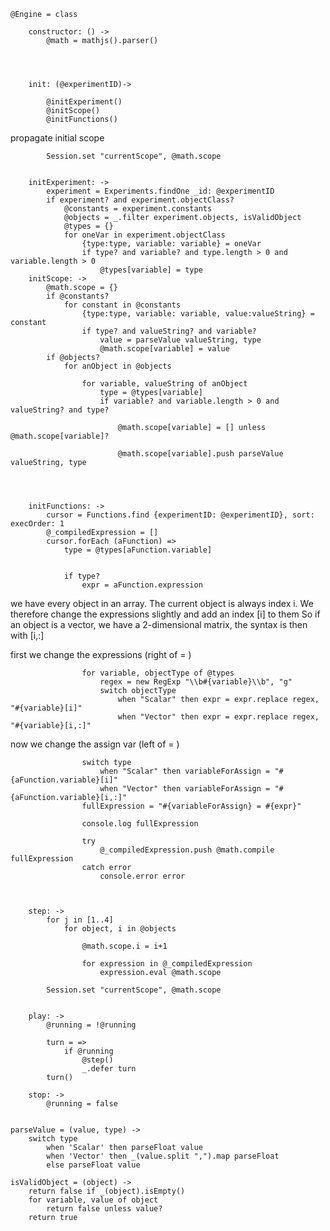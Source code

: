 

	@Engine = class
		
		constructor: () ->
			@math = mathjs().parser()

			
				
		
		init: (@experimentID)->
		
			@initExperiment()
			@initScope()
			@initFunctions()

propagate initial scope

			Session.set "currentScope", @math.scope
			
			
		initExperiment: ->
			experiment = Experiments.findOne _id: @experimentID
			if experiment? and experiment.objectClass?
				@constants = experiment.constants
				@objects = _.filter experiment.objects, isValidObject
				@types = {}
				for oneVar in experiment.objectClass
					{type:type, variable: variable} = oneVar
					if type? and variable? and type.length > 0 and variable.length > 0
						@types[variable] = type
		initScope: ->
			@math.scope = {}
			if @constants?
				for constant in @constants
					{type:type, variable: variable, value:valueString} = constant
					if type? and valueString? and variable?
						value = parseValue valueString, type
						@math.scope[variable] = value
			if @objects?
				for anObject in @objects

					for variable, valueString of anObject
						type = @types[variable]
						if variable? and variable.length > 0 and valueString? and type?

							@math.scope[variable] = [] unless @math.scope[variable]?
							
							@math.scope[variable].push parseValue valueString, type
						
		
			

		initFunctions: ->
			cursor = Functions.find {experimentID: @experimentID}, sort: execOrder: 1
			@_compiledExpression = []
			cursor.forEach (aFunction) => 
				type = @types[aFunction.variable]
				
				
				if type?
					expr = aFunction.expression

we have every object in an array. The current object is always index i. 
We therefore change the expressions slightly and add an index [i] to them
So if an object is a vector, we have a 2-dimensional matrix, the syntax is then with [i,:]
			

first we change the expressions (right of = )

					for variable, objectType of @types
						regex = new RegExp "\\b#{variable}\\b", "g"
						switch objectType
							when "Scalar" then expr = expr.replace regex, "#{variable}[i]"
							when "Vector" then expr = expr.replace regex, "#{variable}[i,:]"

now we change the assign var (left of = )						

					switch type
						when "Scalar" then variableForAssign = "#{aFunction.variable}[i]"
						when "Vector" then variableForAssign = "#{aFunction.variable}[i,:]"
					fullExpression = "#{variableForAssign} = #{expr}"
					
					console.log fullExpression

					try
						@_compiledExpression.push @math.compile fullExpression
					catch error
						console.error error
				


		step: ->
			for j in [1..4]
				for object, i in @objects
					
					@math.scope.i = i+1
					
					for expression in @_compiledExpression
						expression.eval @math.scope
			
			Session.set "currentScope", @math.scope
			
				
		play: ->
			@running = !@running
			
			turn = =>
				if @running
					@step() 
					_.defer turn
			turn()

		stop: ->
			@running = false
		

	parseValue = (value, type) ->
		switch type
			when 'Scalar' then parseFloat value
			when 'Vector' then _(value.split ",").map parseFloat
			else parseFloat value

	isValidObject = (object) ->
		return false if _(object).isEmpty()
		for variable, value of object
			return false unless value?
		return true
